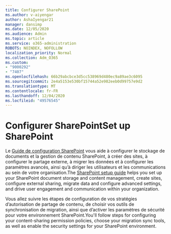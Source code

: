 ```yaml
---
title: Configurer SharePoint
ms.author: v-aiyengar
author: AshaIyengar21
manager: dansimp
ms.date: 12/05/2020
ms.audience: Admin
ms.topic: article
ms.service: o365-administration
ROBOTS: NOINDEX, NOFOLLOW
localization_priority: Normal
ms.collection: Adm_O365
ms.custom:
- "9000292"
- "7407"
ms.openlocfilehash: 66b29abcbce3d5cc538969d480ec9a89ae3c6095
ms.sourcegitcommit: 2e4a5153e530bf15744a52e982eeb0d99757e9d2
ms.translationtype: MT
ms.contentlocale: fr-FR
ms.lasthandoff: 12/04/2020
ms.locfileid: "49576545"
---
```

# <a name="set-up-sharepoint"></a><span data-ttu-id="b7fc8-102">Configurer SharePoint</span><span class="sxs-lookup"><span data-stu-id="b7fc8-102">Set up SharePoint</span></span>

<span data-ttu-id="b7fc8-103">Le [Guide de configuration SharePoint](https://go.microsoft.com/fwlink/?linkid=2071425) vous aide à configurer le stockage de documents et la gestion de contenu SharePoint, à créer des sites, à configurer le partage externe, à migrer les données et à configurer les paramètres avancés, ainsi qu’à diriger les utilisateurs et les communications au sein de votre organisation.</span><span class="sxs-lookup"><span data-stu-id="b7fc8-103">The [SharePoint setup guide](https://go.microsoft.com/fwlink/?linkid=2071425) helps you set up your SharePoint document storage and content management, create sites, configure external sharing, migrate data and configure advanced settings, and drive user engagement and communication within your organization.</span></span>

<span data-ttu-id="b7fc8-104">Vous allez suivre les étapes de configuration de vos stratégies d’autorisation de partage de contenu, de choisir vos outils de synchronisation de migration, ainsi que d’activer les paramètres de sécurité pour votre environnement SharePoint.</span><span class="sxs-lookup"><span data-stu-id="b7fc8-104">You'll follow steps for configuring your content-sharing permission policies, choose your migration sync tools, as well as enable the security settings for your SharePoint environment.</span></span>
